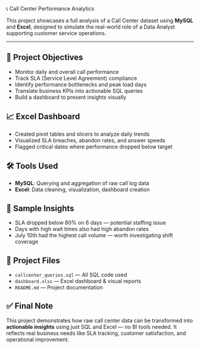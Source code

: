 
 📞 Call Center Performance Analytics

This project showcases a full analysis of a Call Center dataset using **MySQL** and **Excel**, designed to simulate the real-world role of a Data Analyst supporting customer service operations.

---

## 🎯 Project Objectives

- Monitor daily and overall call performance
- Track SLA (Service Level Agreement) compliance
- Identify performance bottlenecks and peak load days
- Translate business KPIs into actionable SQL queries
- Build a dashboard to present insights visually

## 📈 Excel Dashboard

- Created pivot tables and slicers to analyze daily trends
- Visualized SLA breaches, abandon rates, and answer speeds
- Flagged critical dates where performance dropped below target

## 🛠️ Tools Used

- **MySQL**: Querying and aggregation of raw call log data
- **Excel**: Data cleaning, visualization, dashboard creation

## 📌 Sample Insights

- SLA dropped below 80% on 6 days — potential staffing issue
- Days with high wait times also had high abandon rates
- July 10th had the highest call volume — worth investigating shift coverage

## 📂 Project Files

- `callcenter_queries.sql` — All SQL code used
- `dashboard.xlsx` — Excel dashboard & visual reports
- `README.md` — Project documentation

## ✅ Final Note

This project demonstrates how raw call center data can be transformed into **actionable insights** using just SQL and Excel — no BI tools needed. It reflects real business needs like SLA tracking, customer satisfaction, and operational improvement.
